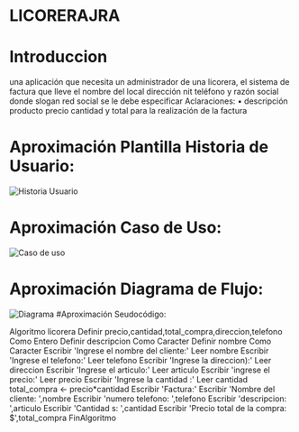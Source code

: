 # LICORERAJRA
# Introduccion


una aplicación que necesita un administrador de una licorera, el sistema de factura que lleve el nombre del local dirección nit  teléfono y razón social donde slogan red social se le debe especificar 
Aclaraciones:
• descripción producto precio cantidad y total para la realización de la factura


# Aproximación Plantilla Historia de Usuario:
![Historia Usuario](https://github.com/Jhon12z/LICORERAJRA/assets/133507283/d0935e93-8e87-4c20-bf0a-1ab0c22a8ecf)


# Aproximación Caso de Uso:
![Caso de uso](https://github.com/Jhon12z/LICORERAJRA/assets/133507283/d875138a-4077-4501-8082-8fde943364ac)
# Aproximación Diagrama de Flujo:


![Diagrama](https://github.com/Jhon12z/LICORERAJRA/assets/133507283/00ff249f-69da-4fd1-a367-68505db9e850)
#Aproximación Seudocódigo:



Algoritmo licorera
Definir precio,cantidad,total_compra,direccion,telefono Como Entero
Definir descripcion Como Caracter
Definir nombre Como Caracter
Escribir 'Ingrese el nombre del cliente:'
Leer nombre
Escribir 'Ingrese el telefono:'
Leer telefono
Escribir 'Ingrese la direccion):'
Leer direccion
Escribir 'Ingrese el articulo:'
Leer articulo
Escribir 'ingrese el precio:'
Leer precio
Escribir 'Ingrese la cantidad :'
Leer cantidad
total_compra <- precio*cantidad
Escribir 'Factura:'
Escribir 'Nombre del cliente: ',nombre
Escribir 'numero telefono: ',telefono
Escribir 'descripcion: ',articulo
Escribir 'Cantidad s: ',cantidad
Escribir 'Precio total de la compra: $',total_compra
FinAlgoritmo
